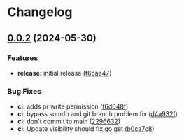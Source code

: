 # Changelog

## [0.0.2](https://github.com/dmihalcik-virtru/workflow-testing-zone/compare/b-v0.0.1...b/v0.0.2) (2024-05-30)


### Features

* **release:** initial release ([f6cae47](https://github.com/dmihalcik-virtru/workflow-testing-zone/commit/f6cae47a3e508d2a4959c1992fe04bd64e0589e7))


### Bug Fixes

* **ci:** adds pr write permission ([f6d048f](https://github.com/dmihalcik-virtru/workflow-testing-zone/commit/f6d048fd7c675e73fc751f90520f52d0c32cf7d6))
* **ci:** bypass sumdb and git branch problem fix ([d4a932f](https://github.com/dmihalcik-virtru/workflow-testing-zone/commit/d4a932f69ebd49dea9b168041615d6b9cc05470a))
* **ci:** don't commit to main ([2296632](https://github.com/dmihalcik-virtru/workflow-testing-zone/commit/2296632ca789ce7a6760aea29c42589a3a8f01e5))
* **ci:** Update visibility should fix go get ([b0ca7c8](https://github.com/dmihalcik-virtru/workflow-testing-zone/commit/b0ca7c8a5be29ae9ef3b13c7c7b8301971c44faf))
